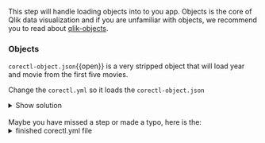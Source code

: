 This step will handle loading objects into to you app. Objects is the core of Qlik data visualization and if you are unfamiliar with objects, we recommend you to read about [qlik-objects](http://help.qlik.com/en-US/sense-developer/June2019/SubSystems/Platform/Content/Sense_PlatformOverview/Concepts/GenericObject.htm).

### Objects

`corectl-object.json`{{open}} is a very stripped object that will load year and movie from the first five movies.

Change the `corectl.yml` so it loads the `corectl-object.json` 



<details> <summary>Show solution</summary>
<p> 
<pre class="file" data-filename="corectl.yml" data-target="append">
objects:
  - ./corectl-object.json # Path to objects that should be created from a json file. Accepts wildcards.
</pre>
</p>
</details>  
<br>
Maybe you have missed a step or made a typo, here is the:
<details> <summary>finished corectl.yml file</summary>
<p> 
<pre class="file" data-filename="corectl.yml" data-target="replace">
engine: localhost:19076 # URL and port to running Qlik Associative Engine instance
app: myapp   # App name that the tool should open a session against.
script: testscript.qvs # Path to a script that should be set in the app
connections: # Connections that should be created in the app
  testdata:
      connectionstring: /data # Connectionstring (qConnectionString) of the connection. For a folder connector this is an absolute or relative path inside of the engine docker container.
      type: folder # Type of connection
  webdata: 
      connectionstring: 'https://gist.githubusercontent.com/carlioth/b86ede12e75b5756c9f34c0d65a22bb3/raw/e733b74c7c1c5494669b36893a31de5427b7b4fc/MovieInfo.csv'
      type: internet 
objects:
  - ./corectl-object.json # Path to objects that should be created from a json file. Accepts wildcards.





We have now structured our data with an object. It should probably be mentioned that the main purpose of objects is probably when working with visualizations. But lets se how the object is used within the app.
<br>
Update the settings:
`corectl build`{{execute}}
<br>

Run the `corectl object`{{execute}} to se which cli commands we can use.
<br>

Let's check our apps with `corectl object ls`{{execute}}
<br>

Then we can see what data we fetch by:
`corectl object data MyObject`{{execute}}
<br>
This seem to be correct since our intialdata fetch in the `corectl-object.json`{{open}} was 5 movies.

`corectl object properties MyObject`{{execute}} - Displays the properties of the object.
<br>

`corectl object layout MyObject`{{execute}} - Display the layout. Which is the entire object with the data included (this is the object you use when want to get your data into visualization models).

<br> 
When looking at the layout object we can see that our 5 movies is stored in qHyperCube -> qDataPages -> qMatix
We could actually use this path from the layout to print the movies in a javascript file. For example by re-write the app used in the [load data core tutorial](https://github.com/qlik-oss/core-get-started/blob/master/src/hello-data/hello-data.js) to load the settings from corectl.

<br>

`touch app.js`{{execute}}

<br>

<pre class="file" data-filename="app.js" data-target="replace">
/* eslint no-console:0 */
const WebSocket = require('ws');
const enigma = require('enigma.js');
const schema = require('enigma.js/schemas/3.2.json');

(async () => {
  try {
    console.log('Creating session app on engine.');
    const session = enigma.create({
      schema,
      url: 'ws://localhost:19076/app/',
      createSocket: url => new WebSocket(url),
    });
    const qix = await session.open();
    const app = await qix.openDoc('myapp');
    const object = await app.getObject('MyCoreCtlObject');
    const layout = await object.getLayout();


    const movies = layout.qHyperCube.qDataPages[0].qMatrix; //The path in the layout object 


    console.log('Listing the movies:');
    movies.forEach((movie) => { console.log(movie[0].qText); });

    await session.close();
    console.log('Session closed.');
  } catch (err) {
    console.log('Whoops! An error occurred.', err);
    process.exit(1);
  }
})();
</pre>


`npm run test`{{execute}}
</details>  